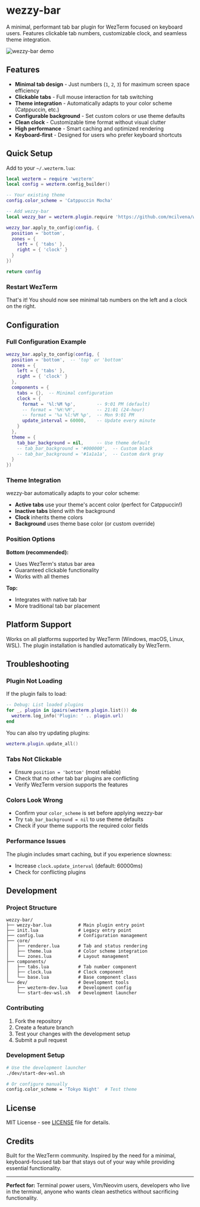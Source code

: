 # wezzy-bar

A minimal, performant tab bar plugin for WezTerm focused on keyboard users. Features clickable tab numbers, customizable clock, and seamless theme integration.

![wezzy-bar demo](demo.png)

## Features

- **Minimal tab design** - Just numbers (`1`, `2`, `3`) for maximum screen space efficiency
- **Clickable tabs** - Full mouse interaction for tab switching  
- **Theme integration** - Automatically adapts to your color scheme (Catppuccin, etc.)
- **Configurable background** - Set custom colors or use theme defaults
- **Clean clock** - Customizable time format without visual clutter
- **High performance** - Smart caching and optimized rendering
- **Keyboard-first** - Designed for users who prefer keyboard shortcuts

## Quick Setup

Add to your `~/.wezterm.lua`:

```lua
local wezterm = require 'wezterm'
local config = wezterm.config_builder()

-- Your existing theme
config.color_scheme = 'Catppuccin Mocha'

-- Add wezzy-bar
local wezzy_bar = wezterm.plugin.require 'https://github.com/mcilvena/wezzy-bar'

wezzy_bar.apply_to_config(config, {
  position = 'bottom',
  zones = {
    left = { 'tabs' },
    right = { 'clock' }
  }
})

return config
```

### Restart WezTerm

That's it! You should now see minimal tab numbers on the left and a clock on the right.

## Configuration

### Full Configuration Example

```lua
wezzy_bar.apply_to_config(config, {
  position = 'bottom',  -- 'top' or 'bottom'
  zones = {
    left = { 'tabs' },
    right = { 'clock' }
  },
  components = {
    tabs = {},  -- Minimal configuration
    clock = {
      format = '%l:%M %p',        -- 9:01 PM (default)
      -- format = '%H:%M',        -- 21:01 (24-hour)
      -- format = '%a %l:%M %p',  -- Mon 9:01 PM
      update_interval = 60000,    -- Update every minute
    }
  },
  theme = {
    tab_bar_background = nil,     -- Use theme default
    -- tab_bar_background = '#000000',  -- Custom black
    -- tab_bar_background = '#1a1a1a',  -- Custom dark gray
  }
})
```

### Theme Integration

wezzy-bar automatically adapts to your color scheme:

- **Active tabs** use your theme's accent color (perfect for Catppuccin!)
- **Inactive tabs** blend with the background
- **Clock** inherits theme colors
- **Background** uses theme base color (or custom override)

### Position Options

**Bottom (recommended):**
- Uses WezTerm's status bar area
- Guaranteed clickable functionality
- Works with all themes

**Top:**
- Integrates with native tab bar
- More traditional tab bar placement

## Platform Support

Works on all platforms supported by WezTerm (Windows, macOS, Linux, WSL). The plugin installation is handled automatically by WezTerm.

## Troubleshooting

### Plugin Not Loading
If the plugin fails to load:
```lua
-- Debug: List loaded plugins
for _, plugin in ipairs(wezterm.plugin.list()) do
  wezterm.log_info('Plugin: ' .. plugin.url)
end
```

You can also try updating plugins:
```lua
wezterm.plugin.update_all()
```

### Tabs Not Clickable
- Ensure `position = 'bottom'` (most reliable)
- Check that no other tab bar plugins are conflicting
- Verify WezTerm version supports the features

### Colors Look Wrong
- Confirm your `color_scheme` is set before applying wezzy-bar
- Try `tab_bar_background = nil` to use theme defaults
- Check if your theme supports the required color fields

### Performance Issues
The plugin includes smart caching, but if you experience slowness:
- Increase `clock.update_interval` (default: 60000ms)
- Check for conflicting plugins

## Development

### Project Structure
```
wezzy-bar/
├── wezzy-bar.lua          # Main plugin entry point
├── init.lua               # Legacy entry point
├── config.lua             # Configuration management
├── core/
│   ├── renderer.lua       # Tab and status rendering
│   ├── theme.lua          # Color scheme integration
│   └── zones.lua          # Layout management
├── components/
│   ├── tabs.lua           # Tab number component
│   ├── clock.lua          # Clock component
│   └── base.lua           # Base component class
└── dev/                   # Development tools
    ├── wezterm-dev.lua    # Development config
    └── start-dev-wsl.sh   # Development launcher
```

### Contributing

1. Fork the repository
2. Create a feature branch
3. Test your changes with the development setup
4. Submit a pull request

### Development Setup

```bash
# Use the development launcher
./dev/start-dev-wsl.sh

# Or configure manually
config.color_scheme = 'Tokyo Night'  # Test theme
```

## License

MIT License - see [LICENSE](LICENSE) file for details.

## Credits

Built for the WezTerm community. Inspired by the need for a minimal, keyboard-focused tab bar that stays out of your way while providing essential functionality.

---

**Perfect for:** Terminal power users, Vim/Neovim users, developers who live in the terminal, anyone who wants clean aesthetics without sacrificing functionality.